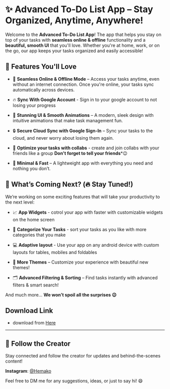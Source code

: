 # ✨ **Advanced To-Do List App** – Stay Organized, Anytime, Anywhere!

Welcome to the **Advanced To-Do List App**! The app that helps you stay on top of your tasks with **seamless online & offline** functionality and a **beautiful, smooth UI** that you'll love. Whether you're at home, work, or on the go, our app keeps your tasks organized and easily accessible!

## 🌟 **Features You'll Love**

- 📡 **Seamless Online & Offline Mode** – Access your tasks anytime, even without an internet connection. Once you're online, your tasks sync automatically across devices.

- 🔥 **Sync With Google Account** - Sign in to your google account to not losing your progress

- 🎨 **Stunning UI & Smooth Animations** – A modern, sleek design with intuitive animations that make task management fun.

- 🔒 **Secure Cloud Sync with Google Sign-In** 
– Sync your tasks to the cloud, and never worry about losing them again.

- 👥 **Optimize your tasks with collabs** - create and join collabs with your friends like a group **Don't forget to tell your friends***😉 

- 🎯 **Minimal & Fast** – A lightweight app with everything you need and nothing you don’t.

## 🚀 **What’s Coming Next? (🔥 Stay Tuned!)**

We’re working on some exciting features that will take your productivity to the next level:

- 📈 **App Widgets** - cotrol your app with faster with customizable widgets on the home screen

- 📁 **Categorize Your Tasks** - sort your tasks as you like with more categories that you make

- 💻 **Adaptive layout** - Use your app on any android device with custom layouts for tables, mobiles and foldables

- 🌙 **More Themes** – Customize your experience with beautiful new themes!

- 🗂 **Advanced Filtering & Sorting** – Find tasks instantly with advanced filters & smart search!

And much more… **We won’t spoil all the surprises 😉**

## Download Link

- download from [Here](https://objects.githubusercontent.com/github-production-release-asset-2e65be/925107360/24df60d7-c5d3-48bb-a4b8-937a25033490?X-Amz-Algorithm=AWS4-HMAC-SHA256&X-Amz-Credential=releaseassetproduction%2F20250208%2Fus-east-1%2Fs3%2Faws4_request&X-Amz-Date=20250208T192317Z&X-Amz-Expires=300&X-Amz-Signature=f8a3f9eb1ac0d2fbfd658f250114ea0491781cda33a232842d618d1754abf264&X-Amz-SignedHeaders=host&response-content-disposition=attachment%3B%20filename%3Dapp-release.apk&response-content-type=application%2Fvnd.android.package-archive) 
---

## 📱 **Follow the Creator**

Stay connected and follow the creator for updates and behind-the-scenes content!

**Instagram**: [@Hemako](https://www.instagram.com/hemako_m?igsh=dXB5dXBnYmgyaTFh)

Feel free to DM me for any suggestions, ideas, or just to say hi! 😄
